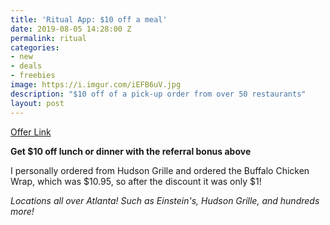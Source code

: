 ```yaml
---
title: 'Ritual App: $10 off a meal'
date: 2019-08-05 14:28:00 Z
permalink: ritual
categories:
- new
- deals
- freebies
image: https://i.imgur.com/iEFB6uV.jpg
description: "$10 off of a pick-up order from over 50 restaurants"
layout: post
---
```


[Offer Link](https://invite.ritual.co/JENNIFER14911)

**Get $10 off lunch or dinner with the referral bonus above**

I personally ordered from Hudson Grille and ordered the Buffalo Chicken Wrap, which was $10.95, so after the discount it was only $1!

*Locations all over Atlanta! Such as Einstein's, Hudson Grille, and hundreds more!*